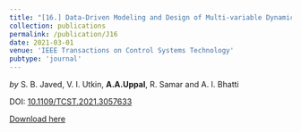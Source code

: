 ```yaml
---
title: "[16.] Data-Driven Modeling and Design of Multi-variable Dynamic Sliding Mode Control for the Underground Coal Gasification Project Thar"
collection: publications
permalink: /publication/J16
date: 2021-03-01
venue: 'IEEE Transactions on Control Systems Technology'
pubtype: 'journal'
---
```

*by* S. B. Javed, V. I. Utkin, **A.A.Uppal**, R. Samar and A. I. Bhatti 

DOI: [10.1109/TCST.2021.3057633](https://doi.org/10.1109/TCST.2021.3057633)

[Download here](https://aauppal.github.io/files/J16.pdf)

